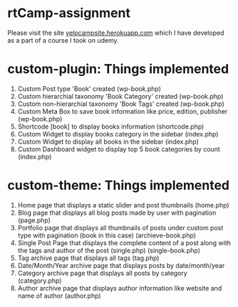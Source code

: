 # rtCamp-assignment

Please visit the site [yelpcampsite.herokuapp.com](yelpcampsite.wordpress.com) which I have developed as a part of a course I took on udemy.

# custom-plugin: Things implemented
1) Custom Post type 'Book' created (wp-book.php)
2) Custom hierarchial taxonomy 'Book Category' created (wp-book.php)
3) Custom non-hierarchial taxonomy 'Book Tags' created (wp-book.php)
4) Custom Meta Box to save book information like price, edition, publisher (wp-book.php)
5) Shortcode [book] to display books information (shortcode.php)
6) Custom Widget to display books category in the sidebar (index.php)
7) Custom Widget to display all books in the sidebar (index.php)
8) Custom Dashboard widget to display top 5 book categories by count (index.php)

# custom-theme: Things implemented
1) Home page that displays a static slider and post thumbnails (home.php)
2) Blog page that displays all blog posts made by user with pagination (page.php)
3) Portfolio page that displays all thumbnails of posts under custom post type with pagination (book in this case) (archieve-book.php)
4) Single Post Page that displays the complete content of a post along with the tags and author of the post (single.php) (single-book.php)
5) Tag archive page that displays all tags (tag.php)
6) Date/Month/Year archive page that displays posts by date/month/year 
7) Category archive page that displays all posts by category (category.php)
8) Author archive page that displays author information like website and name of author (author.php)
